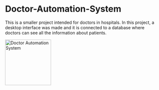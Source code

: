 # Doctor-Automation-System

This is a smaller project intended for doctors in hospitals. In this project, a desktop interface was made and it is connected to a database where doctors can see all the information about patients.

<p align="left">
    <!-- Resized image to 150x150 -->
    <img src="https://drive.google.com/uc?export=view&id=1eWpbjCXNFXRIdTboXUzBpcSzXJmOTWTE" alt="Doctor Automation System" style="width: 150px; height: 150px;" />
</p>
